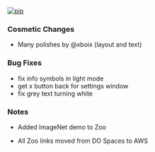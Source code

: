 [![pip](https://img.shields.io/badge/compatible%20pip%20version-0.14.0-00bbe2?logo=pypi&logoColor=f5c39e)](https://pypi.org/project/deephys/0.14.0)










### Cosmetic Changes
- Many polishes by @xboix (layout and text)


### Bug Fixes
- fix info symbols in light mode
- get x button back for settings window
- fix grey text turning white






### Notes
- Added ImageNet demo to Zoo

- All Zoo links moved from DO Spaces to AWS

